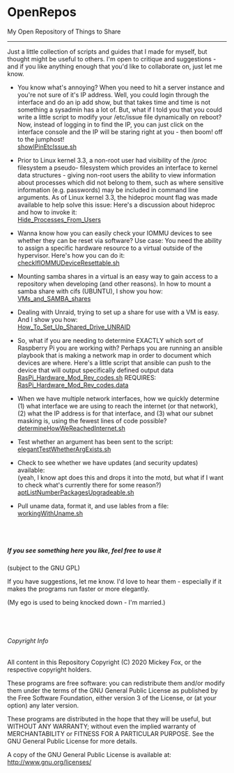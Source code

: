 # OpenRepos
My Open Repository of Things to Share
<hr>
  Just a little collection of scripts and guides that I made for myself, but thought might be useful
  to others. I'm open to critique and suggestions - and if you like anything enough that you'd like 
  to collaborate on, just let me know.<br>
  
- You know what's annoying? When you need to hit a server instance and you're not sure of it's IP 
  address. Well, you could login through the interface and do an ip add show, but that takes time
  and time is not something a sysadmin has a lot of. But, what if I told you that you could write a
  little script to modify your /etc/issue file dynamically on reboot? Now, instead of logging in to
  find the IP, you can just click on the interface console and the IP will be staring right at you - 
  then boom! off to the jumphost!<br>
  [showIPinEtcIssue.sh](showIPinEtcIssue.sh)

- Prior to Linux kernel 3.3, a non-root user had visibility of the /proc filesystem a pseudo-
  filesystem which provides an interface to kernel data structures - giving non-root users the
  ability to view information about processes which did not belong to them, such as where sensitive 
  information (e.g. passwords) may be included in command line arguments. As of Linux kernel 3.3,
  the hideproc mount flag was made available to help solve this issue:
  Here's a discussion about hideproc and how to invoke it:<br>
  [Hide_Processes_From_Users](Hide_Processes_From_Users)

- Wanna know how you can easily check your IOMMU devices to see whether they can be reset via software?
  Use case: You need the ability to assign a specific hardware resource to a virtual outside of the 
  hypervisor. Here's how you can do it:<br>
  [checkIfIOMMUDeviceResettable.sh](checkIfIOMMUDeviceResettable.sh)

- Mounting samba shares in a virtual is an easy way to gain access to a repository when developing
  (and other reasons). In how to mount a samba share with cifs (UBUNTU), I show you how:<br>
  [VMs_and_SAMBA_shares](VMs_and_SAMBA_shares)

- Dealing with Unraid, trying to set up a share for use with a VM is easy. And I show you how:<br>
  [How_To_Set_Up_Shared_Drive_UNRAID](How_To_Set_Up_Shared_Drive_UNRAID)

- So, what if you are needing to determine EXACTLY which sort of Raspberry Pi you are working with?
  Perhaps you are running an ansible playbook that is making a network map in order to document which
  devices are where. Here's a little script that ansible can push to the device that will output 
  specifically defined output data<br>
  [RasPi_Hardware_Mod_Rev_codes.sh](RasPi_Hardware_Mod_Rev_codes.sh)
  REQUIRES:
  [RasPi_Hardware_Mod_Rev_codes.data](RasPi_Hardware_Mod_Rev_codes.data)
  
- When we have multiple network interfaces, how we quickly determine (1) what interface we 
  are using to reach the internet (or that network), (2) what the IP address is for that interface,
  and (3) what our subnet masking is, using the fewest lines of code possible?<br>
  [determineHowWeReachedInternet.sh](determineHowWeReachedInternet.sh)  
  
- Test whether an argument has been sent to the script:<br>
  [elegantTestWhetherArgExists.sh](elegantTestWhetherArgExists.sh)
 
- Check to see whether we have updates (and security updates) available:<br>
  (yeah, I know apt does this and drops it into the motd, but what if I want to check what's 
  currently there for some reason?)<br>
  [aptListNumberPackagesUpgradeable.sh](aptListNumberPackagesUpgradeable.sh)
  
 - Pull uname data, format it, and use lables from a file:<br>
   [workingWithUname.sh](workingWithUname.sh)
   
<br><br>
##### If you see something here you like, feel free to use it
(subject to the GNU GPL)

If you have suggestions, let me know. I'd love to hear them - especially if it makes the programs
run faster or more elegantly.

(My ego is used to being knocked down - I'm married.)
<br><br><br><br>    
###### Copyright Info
All content in this Repository Copyright (C) 2020 Mickey Fox, or the respective copyright holders.

These programs are free software: you can redistribute them and/or modify them under the terms of the GNU General Public License as published by the Free Software Foundation, either version 3 of the License, or (at your option) any later version.

These programs are distributed in the hope that they will be useful, but WITHOUT ANY WARRANTY; without even the implied warranty of MERCHANTABILITY or FITNESS FOR A PARTICULAR PURPOSE. See the GNU General Public License for more details.

A copy of the GNU General Public License is available at: <http://www.gnu.org/licenses/>
